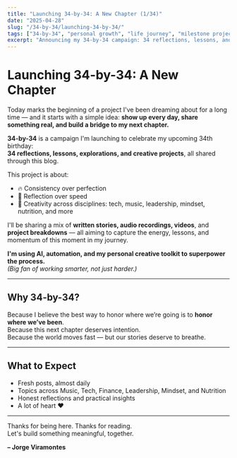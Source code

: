 ```yaml
---
title: "Launching 34-by-34: A New Chapter (1/34)"
date: "2025-04-28"
slug: "/34-by-34/launching-34-by-34/"
tags: ["34-by-34", "personal growth", "life journey", "milestone project"]
excerpt: "Announcing my 34-by-34 campaign: 34 reflections, lessons, and explorations leading up to my 34th birthday."
---
```


# Launching 34-by-34: A New Chapter

Today marks the beginning of a project I've been dreaming about for a long time — and it starts with a simple idea: **show up every day, share something real, and build a bridge to my next chapter.**

**34-by-34** is a campaign I'm launching to celebrate my upcoming 34th birthday:  
**34 reflections, lessons, explorations, and creative projects**, all shared through this blog.

This project is about:

- 🔥 Consistency over perfection
- 🧠 Reflection over speed
- 🎸 Creativity across disciplines: tech, music, leadership, mindset, nutrition, and more

I'll be sharing a mix of **written stories, audio recordings, videos**, and **project breakdowns** — all aiming to capture the energy, lessons, and momentum of this moment in my journey.

**I'm using AI, automation, and my personal creative toolkit to superpower the process.**  
_(Big fan of working smarter, not just harder.)_

---

## Why 34-by-34?

Because I believe the best way to honor where we’re going is to **honor where we’ve been**.  
Because this next chapter deserves intention.  
Because the world moves fast — but our stories deserve to breathe.

---

## What to Expect

- Fresh posts, almost daily
- Topics across Music, Tech, Finance, Leadership, Mindset, and Nutrition
- Honest reflections and practical insights
- A lot of heart ❤️

---

Thanks for being here. Thanks for reading.  
Let's build something meaningful, together.

**– Jorge Viramontes**
